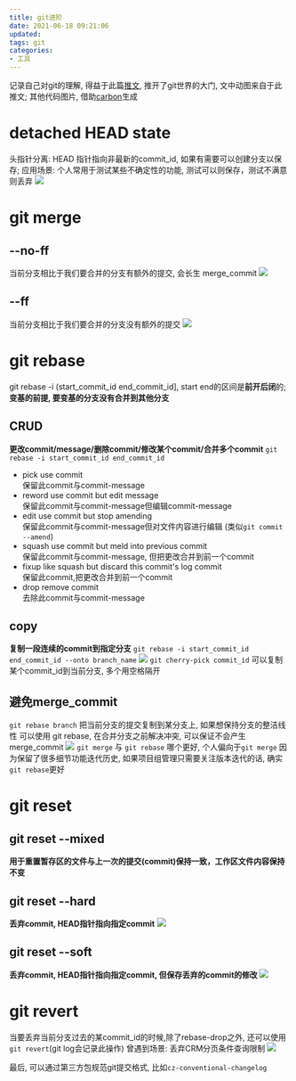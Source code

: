 ```yaml
---
title: git进阶
date: 2021-06-18 09:21:06
updated: 
tags: git
categories: 
- 工具
---
```

记录自己对git的理解, 得益于此篇[推文](https://mp.weixin.qq.com/s/65XK7vpmLhFjQsBB9SBZdA), 推开了git世界的大门, 文中动图来自于此推文; 其他代码图片, 借助[carbon](https://carbon.now.sh/)生成
# detached HEAD state
头指针分离: HEAD 指针指向非最新的commit_id, 如果有需要可以创建分支以保存; 
应用场景: 个人常用于测试某些不确定性的功能, 测试可以则保存，测试不满意则丢弃
![](/img/git/head.png)
# git merge
## --no-ff
当前分支相比于我们要合并的分支有额外的提交, 会长生 merge_commit
![](/img/git/nff.gif)

## --ff
当前分支相比于我们要合并的分支没有额外的提交
![](/img/git/ff.gif)

# git rebase
git rebase -i (start_commit_id end_commit_id], start end的区间是**前开后闭**的;
**变基的前提, 要变基的分支没有合并到其他分支**
## CRUD
**更改commit/message/删除commit/修改某个commit/合并多个commit**
`git rebase -i start_commit_id end_commit_id`
- pick		use commit                    
保留此commit与commit-message
- reword	use commit but edit message   
保留此commit与commit-message但编辑commit-message
- edit		use commit but stop amending  
保留此commit与commit-message但对文件内容进行编辑 (类似`git commit --amend`)
- squash	use commit but meld into previous commit          
保留此commit与commit-message, 但把更改合并到前一个commit
- fixup		like squash but discard this commit's log commit  
保留此commit,把更改合并到前一个commit
- drop		remove commit                 
去除此commit与commit-message

## copy
**复制一段连续的commit到指定分支** `git rebase -i start_commit_id end_commit_id --onto branch_name`
![](/img/git/rebase-copy.png)
`git cherry-pick commit_id` 可以复制某个commit_id到当前分支, 多个用空格隔开
## 避免merge_commit
`git rebase branch` 把当前分支的提交复制到某分支上, 如果想保持分支的整洁线性 可以使用 git rebase, 在合并分支之前解决冲突, 可以保证不会产生merge_commit
![](/img/git/base.gif)
`git merge` 与 `git rebase` 哪个更好, 个人偏向于`git merge` 因为保留了很多细节功能迭代历史, 如果项目组管理只需要关注版本迭代的话, 确实`git rebase`更好

# git reset
## git reset --mixed
**用于重置暂存区的文件与上一次的提交(commit)保持一致，工作区文件内容保持不变**
## git reset --hard
**丢弃commit, HEAD指针指向指定commit**
![](/img/git/reset.gif)

## git reset --soft
**丢弃commit, HEAD指针指向指定commit, 但保存丢弃的commit的修改**
![](/img/git/soft-reset.gif)

# git revert
当要丢弃当前分支过去的某commit_id的时候,除了rebase-drop之外, 还可以使用`git revert`(git log会记录此操作)
曾遇到场景: 丢弃CRM分页条件查询限制
![](/img/git/revert.gif)

最后, 可以通过第三方包规范git提交格式, 比如`cz-conventional-changelog`





